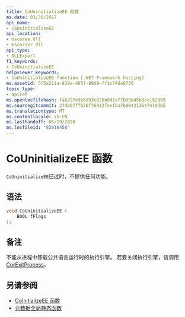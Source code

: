 ```yaml
---
title: CoUninitializeEE 函数
ms.date: 03/30/2017
api_name:
- CoUninitializeEE
api_location:
- mscoree.dll
- mscorsvr.dll
api_type:
- DLLExport
f1_keywords:
- CoUninitializeEE
helpviewer_keywords:
- CoUninitializeEE function [.NET Framework hosting]
ms.assetid: 5f5a311a-839a-465f-89d9-ff1c74da9736
topic_type:
- apiref
ms.openlocfilehash: fa6297e926d53c02bb0d1af7b59b45b8ee152399
ms.sourcegitcommit: 27db07ffb26f76912feefba7b884313547410db5
ms.translationtype: MT
ms.contentlocale: zh-CN
ms.lasthandoff: 05/19/2020
ms.locfileid: "83616458"
---
```

# <a name="couninitializeee-function"></a>CoUninitializeEE 函数
`CoUninitializeEE`已过时，不提供任何功能。  
  
## <a name="syntax"></a>语法  
  
```cpp  
void CoUninitializeEE (  
    BOOL fFlags  
);  
```  
  
## <a name="remarks"></a>备注  
 不能从进程中卸载公共语言运行时的执行引擎。 若要关闭执行引擎，请调用[CorExitProcess](corexitprocess-function.md)。  
  
## <a name="see-also"></a>另请参阅

- [CoInitializeEE 函数](coinitializeee-function.md)
- [元数据全局静态函数](../metadata/metadata-global-static-functions.md)
